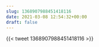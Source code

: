 ```yaml
---
slug: 1368907988451418116
date: 2021-03-08 12:54:32+00:00
draft: false
---
```


{{< tweet 1368907988451418116 >}}
